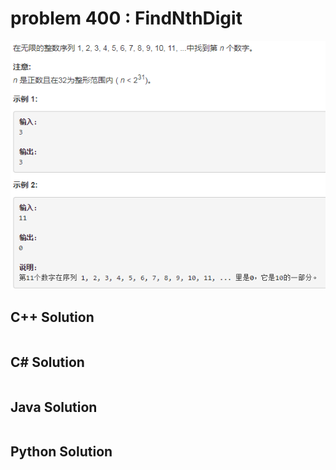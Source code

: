 
# problem 400 : FindNthDigit

<img src="https://github.com/Peefy/PeefyLeetCode/blob/master/doc/301-400/400.FindNthDigit/problem.png"/>

## C++ Solution

```c++


```

## C# Solution

```csharp


```

## Java Solution

```java


```

## Python Solution

```python



```





